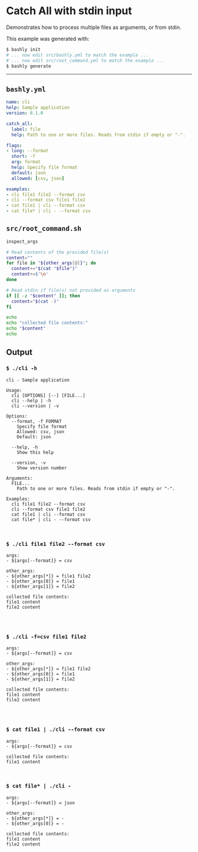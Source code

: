 # Catch All with stdin input

Demonstrates how to process multiple files as arguments, or from stdin.

This example was generated with:

```bash
$ bashly init
# ... now edit src/bashly.yml to match the example ...
# ... now edit src/root_command.yml to match the example ...
$ bashly generate
```

<!-- include: src/root_command.sh -->

-----

## `bashly.yml`

````yaml
name: cli
help: Sample application
version: 0.1.0

catch_all:
  label: file
  help: Path to one or more files. Reads from stdin if empty or "-".

flags:
- long: --format
  short: -f
  arg: format
  help: Specify file format
  default: json
  allowed: [csv, json]

examples:
- cli file1 file2 --format csv
- cli --format csv file1 file2
- cat file1 | cli --format csv
- cat file* | cli - --format csv
````

## `src/root_command.sh`

````bash
inspect_args

# Read contents of the provided file(s)
content=""
for file in "${other_args[@]}"; do
  content+="$(cat "$file")"
  content+=$'\n'
done

# Read stdin if file(s) not provided as arguments
if [[ -z "$content" ]]; then
  content="$(cat -)"
fi

echo
echo "collected file contents:"
echo "$content"
echo

````


## Output

### `$ ./cli -h`

````shell
cli - Sample application

Usage:
  cli [OPTIONS] [--] [FILE...]
  cli --help | -h
  cli --version | -v

Options:
  --format, -f FORMAT
    Specify file format
    Allowed: csv, json
    Default: json

  --help, -h
    Show this help

  --version, -v
    Show version number

Arguments:
  FILE...
    Path to one or more files. Reads from stdin if empty or "-".

Examples:
  cli file1 file2 --format csv
  cli --format csv file1 file2
  cat file1 | cli --format csv
  cat file* | cli - --format csv



````

### `$ ./cli file1 file2 --format csv`

````shell
args:
- ${args[--format]} = csv

other_args:
- ${other_args[*]} = file1 file2
- ${other_args[0]} = file1
- ${other_args[1]} = file2

collected file contents:
file1 content
file2 content




````

### `$ ./cli -f=csv file1 file2`

````shell
args:
- ${args[--format]} = csv

other_args:
- ${other_args[*]} = file1 file2
- ${other_args[0]} = file1
- ${other_args[1]} = file2

collected file contents:
file1 content
file2 content




````

### `$ cat file1 | ./cli --format csv`

````shell
args:
- ${args[--format]} = csv

collected file contents:
file1 content



````

### `$ cat file* | ./cli -`

````shell
args:
- ${args[--format]} = json

other_args:
- ${other_args[*]} = -
- ${other_args[0]} = -

collected file contents:
file1 content
file2 content




````



